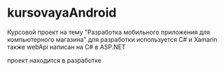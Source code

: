 # kursovayaAndroid
Курсовой проект на тему "Разработка мобильного приложения для компьютерного магазина" 
для разработки используется C# и Xamarin 
также webApi написан на C# в ASP.NET

проект находится в разработке 
